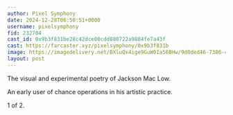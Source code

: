 ```yaml
---
author: Pixel Symphony
date: 2024-12-28T06:50:51+0000
username: pixelsymphony
fid: 232704
cast_id: 0x9b3f831be28c42dce00cdd880722a9884fe7a43f
cast: https://farcaster.xyz/pixelsymphony/0x9b3f831b
image: https://imagedelivery.net/BXluQx4ige9GuW0Ia56BHw/9d0ded46-7386-4059-8914-e0621a41c100/original
layout: post
---
```


The visual and experimental poetry of Jackson Mac Low.

An early user of chance operations in his artistic practice.

1 of 2.

<img src='https://imagedelivery.net/BXluQx4ige9GuW0Ia56BHw/9d0ded46-7386-4059-8914-e0621a41c100/original' alt='' referrerpolicy='no-referrer'/>
<img src='https://imagedelivery.net/BXluQx4ige9GuW0Ia56BHw/36a3f0a4-c4bc-464e-37fc-dd640de53600/original' alt='' referrerpolicy='no-referrer'/>
